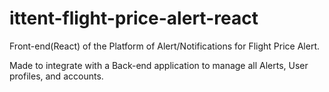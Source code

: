 # ittent-flight-price-alert-react
Front-end(React) of the Platform of Alert/Notifications for Flight Price Alert.

Made to integrate with a Back-end application to manage all Alerts, User profiles, and accounts.
